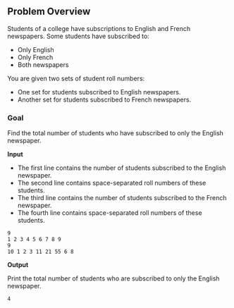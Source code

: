 ## Problem Overview
Students of a college have subscriptions to English and French newspapers.
Some students have subscribed to:
* Only English
* Only French
* Both newspapers

You are given two sets of student roll numbers:
* One set for students subscribed to English newspapers.
* Another set for students subscribed to French newspapers.
### Goal
Find the total number of students who have subscribed to only the English newspaper.

**Input**

* The first line contains the number of students subscribed to the English newspaper.
* The second line contains space-separated roll numbers of these students.
* The third line contains the number of students subscribed to the French newspaper.
* The fourth line contains space-separated roll numbers of these students.
```
9
1 2 3 4 5 6 7 8 9
9
10 1 2 3 11 21 55 6 8
```

**Output**

Print the total number of students who are subscribed to only the English newspaper.
```
4
```
